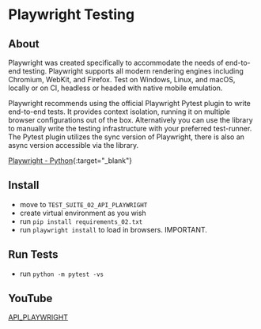# Playwright Testing

## About

Playwright was created specifically to accommodate the needs of end-to-end testing. Playwright supports all modern rendering engines including Chromium, WebKit, and Firefox. Test on Windows, Linux, and macOS, locally or on CI, headless or headed with native mobile emulation.

Playwright recommends using the official Playwright Pytest plugin to write end-to-end tests. It provides context isolation, running it on multiple browser configurations out of the box. Alternatively you can use the library to manually write the testing infrastructure with your preferred test-runner. The Pytest plugin utilizes the sync version of Playwright, there is also an async version accessible via the library.

[Playwright - Python](https://playwright.dev/python/){:target="_blank"}

## Install 

- move to `TEST_SUITE_02_API_PLAYWRIGHT` 
- create virtual environment as you wish
- run `pip install requirements_02.txt`
- run `playwright install` to load in browsers. IMPORTANT.

## Run Tests

- run `python -m pytest -vs`

## YouTube

[API_PLAYWRIGHT](https://youtu.be/MAoTTK3Kc0M)
